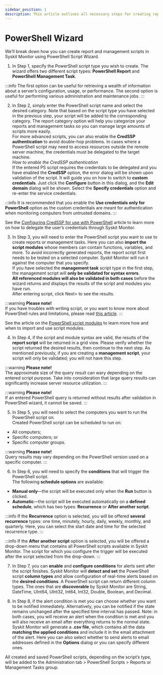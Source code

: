 ```yaml
---
sidebar_position: 1
description: This article outlines all necessary steps for creating report or management scripts and the successful administration of your Windows environments.
---
```


# PowerShell Wizard

We’ll break down how you can create report and management scripts in Syskit Monitor using PowerShell Script Wizard.

1.  In Step 1, specify the PowerShell script type you wish to create. The wizard offers two different script types: **PowerShell Report** and **PowerShell Management Task**.

:::info
The first option can be useful for retrieving a wealth of information about a server’s configuration, usage, or performance. The second option is useful for performing various administration and maintenance jobs.
:::


2.  In Step 2, simply enter the PowerShell script name and select the desired category. Note that based on the script type you have selected in the previous step, your script will be added to the corresponding category. The report category option will help you categorize your reports and management tasks so you can manage large amounts of scripts more easily.  
For more advanced scripts, you can also enable the **CredSSP authentication** to avoid double-hop problems. In cases where a PowerShell script may need to access resources outside the remote server machine, the credentials must be delegated to the target machine.  
_How to enable the CredSSP authentication_  
If the entered PS script requires the credentials to be delegated and you have enabled the **CredSSP** option, the error dialog will be shown upon validation of the script. It will guide you on how to switch to **custom credentials**. Just click the **Configure** button in this dialog, and the **Edit domain** dialog will be shown. Select the **Specify credentials** option and re-enter the service credentials.

:::info
It is recommended that you enable the **Use credentials only for PowerShell** option as the custom credentials are meant for authentication when monitoring computers from untrusted domains.
:::


See the [Configuring CredSSP for use with PowerShell](../../troubleshooting/credssp-for-use-with-powershell.md) article to learn more on how to delegate the user’s credentials through Syskit Monitor.

3.  In Step 3, you will need to enter the PowerShell script you want to use to create reports or management tasks. Here you can also **import the script modules** whose members can contain functions, variables, and more. To avoid incorrectly generated reports, the report script first needs to be tested on a selected computer. Syskit Monitor will run it against the computer that you specify.  
If you have selected the **management task** script type in the first step, the management script will **only be validated for syntax errors**.  
**All referenced modules will also be validated in both cases** before the wizard returns and displays the results of the script and modules you have run.  
After entering script, click Next&gt; to see the results.

:::warning
**Please note!**  
If you have troubles with writing script, or you want to know more about PowerShell rules and limitations, please read [this article](https://docs.microsoft.com/en-us/powershell/scripting/overview?view=powershell-6).
:::


See the article on the [PowerShell script modules](import-and-use-ps-script-modules.md) to learn more how and when to import and use script modules.

4.  In Step 4, if the script and module syntax are valid, the results of the **report script** will be returned in a grid view. Please verify whether the script returned the desired results, then continue to the next step. As mentioned previously, if you are creating a **management script**, your script will only be validated; you will not have this step.

:::warning
**Please note!**  
The approximate size of the query result can wary depending on the entered script purpose. Take into consideration that large query results can significantly increase server resource utilization.
:::


:::warning
**Please note!**  
If an entered PowerShell query is returned without results after validation in PowerShell wizard, it cannot be saved.
:::


5. In Step 5, you will need to select the computers you want to run the PowerShell script on.  
Created PowerShell script can be scheduled to run on:

* All computers;
* Specific computers; or
* Specific computer groups.

:::warning
**Please note!**  
Query results may vary depending on the PowerShell version used on a specific computer.
:::


6. In Step 6, you will need to specify the **conditions** that will trigger the PowerShell script.  
The following **schedule options** are available:

* **Manual only**—the script will be executed only when the **Run** button is clicked.
* **Automatic**—the script will be executed automatically on a **defined schedule**, which has two types: **Recurrence** or **After another script**.

:::info
If the **Recurrence** option is selected, you will be offered **several recurrence** types: one time, minutely, hourly, daily, weekly, monthly, and quarterly. Here, you can select the start date and time for the selected recurrence type.
:::


:::info
If the **After another script** option is selected, you will be offered a drop-down menu that contains all PowerShell scripts available in Syskit Monitor. The script for which you configure the trigger will be executed after the script selected from the drop-down.
:::


7.  In Step 7, you can **enable** and **configure conditions** for alerts sent after the script finishes. Syskit Monitor will **detect and set** the PowerShell script **column types** and allow configuration of real-time alerts based on the **desired conditions**. A PowerShell script can return different column types. The ones that are **discoverable** by Syskit Monitor are String, DateTime, UInt64, UInt32, Int64, Int32, Double, Boolean, and Decimal.

8.  In Step 8, if the alert condition is met you can choose whether you want to be notified immediately. Alternatively, you can be notified if the state remains unchanged after the specified time interval has passed. Note: in both cases, you will receive an alert when the condition is met and you will also receive an email after everything returns to the normal state.  
Syskit Monitor will generate a **.csv file**, which contains all the data **matching the applied conditions** and include it in the email attachment of the alert. Here you can also select whether to send alerts to email addresses defined in the **Options** dialog or you can specify different ones.

All created and saved PowerShell scripts, depending on the script’s type, will be added to the Administration tab &gt; PowerShell Scripts &gt; Reports or Management Tasks group.

